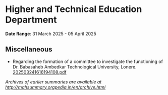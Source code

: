 # Higher and Technical Education Department

**Date Range**: 31 March 2025 - 05 April 2025


## Miscellaneous
- Regarding the formation of a committee to investigate the functioning of Dr. Babasaheb Ambedkar Technological University, Lonere.\
  [202503241616194108.pdf](https://gr.maharashtra.gov.in/Site/Upload/Government%20Resolutions/English/202503241616194108.pdf)


*Archives of earlier summaries are available at http://mahsummary.orgpedia.in/en/archive.html*